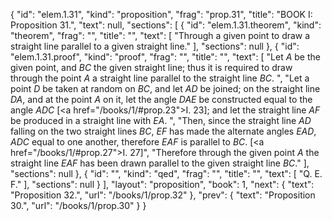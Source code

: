 {
  "id": "elem.1.31",
  "kind": "proposition",
  "frag": "prop.31",
  "title": "BOOK I: Proposition 31.",
  "text": null,
  "sections": [
    {
      "id": "elem.1.31.theorem",
      "kind": "theorem",
      "frag": "",
      "title": "",
      "text": [
        "Through a given point to draw a straight line parallel to a given straight line."
      ],
      "sections": null
    },
    {
      "id": "elem.1.31.proof",
      "kind": "proof",
      "frag": "",
      "title": "",
      "text": [
        "Let <var>A</var> be the given point, and <var>BC</var> the given straight line; thus it is required to draw through the point <var>A</var> a straight line parallel to the straight line <var>BC</var>. ",
        "Let a point <var>D</var> be taken at random on <var>BC</var>, and let <var>AD</var> be joined; on the straight line <var>DA</var>, and at the point <var>A</var> on it, let the angle <var>DAE</var> be constructed equal to the angle <var>ADC</var> [<a href=\"/books/1/#prop.23\">I. 23</a>]; and let the straight line <var>AF</var> be produced in a straight line with <var>EA</var>. ",
        "Then, since the straight line <var>AD</var> falling on the two straight lines <var>BC</var>, <var>EF</var> has made the alternate angles <var>EAD</var>, <var>ADC</var> equal to one another, therefore <var>EAF</var> is parallel to <var>BC</var>. [<a href=\"/books/1/#prop.27\">I. 27</a>]",
        "Therefore through the given point <var>A</var> the straight line <var>EAF</var> has been drawn parallel to the given straight line <var>BC</var>."
      ],
      "sections": null
    },
    {
      "id": "",
      "kind": "qed",
      "frag": "",
      "title": "",
      "text": [
        "Q. E. F."
      ],
      "sections": null
    }
  ],
  "layout": "proposition",
  "book": 1,
  "next": {
    "text": "Proposition 32.",
    "url": "/books/1/prop.32"
  },
  "prev": {
    "text": "Proposition 30.",
    "url": "/books/1/prop.30"
  }
}
